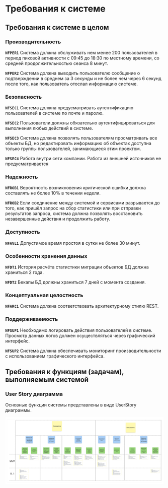 # Требования к системе

## Требования к системе в целом

### Производительность

**`NFPER1`** Система должна обслуживать нем менее 200 пользователей в период пиковой активности с 09:45 до 18:30 по местному времени, со средней продолжительностью сеанса 8 минут.    

**`NFPER2`** Система должна выводить пользователю сообщение о подтверждении в среднем за 3 секунды и не более чем через 6 секунд после того, как пользователь отослал информацию системе.  

### Безопасность

**`NFSEC1`** Система должна предусматривать аутентификацию пользователей в системе по почте и паролю.  

**`NFSEC2`** Пользователи должны обязательно аутентифицироваться для выполнения любых действий в системе.  

**`NFSEC3`** Система должна позволять пользователям просматривать все объекты БД, но редактировать информацию об объектах доступна только группы пользователей, занимающиеся этим проектом.

**`NFSEC4`** Работа внутри сети компании. Работа из внешней источников не предусматривается

### Надежность

**`NFROB1`** Вероятность возникновения критической ошибки должна составлять не более 10% в течении недели.  

**`NFROB2`** Если соединение между системой и сервисами разрывается до того, как пришёл запрос на сбор статистики или при отправки результатов запроса, система должна позволять восстановить незавершенные действия и продолжить работу.

### Доступность

**`NFAVL1`** Допустимое время простоя в сутки не более 30 минут.

### Особенности хранения данных 

**`NFDT1`** История расчёта статистики миграции объектов БД должна храниться 2 года.  

**`NFDT2`** Бекапы БД должны храниться 7 дней с момента создания.

### Концептуальная целостность

**`NFARC1`** Система должна соответствовать архитектурному стилю REST.  

### Поддерживаемость

**`NFSUP1`** Необходимо логировать действия пользователей в системе. Просмотр данных логов должен осуществляться через графический интерфейс. 

**`NFSUP2`** Система должна обеспечивать мониторинг производительности с использованием графического интерфейса.

## Требования к функциям (задачам), выполняемым системой

### User Story диаграмма

Основные функции системы представлены в виде UserStory диаграммы.

![](diagrams/out/US.svg)
